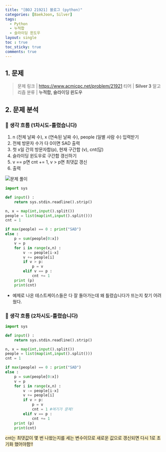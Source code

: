 ```yaml
---
title: "[BOJ 21921] 블로그 (python)"
categories: [BaekJoon, Silver]
tags:
  - Python
  - 누적합
  - 슬라이딩 윈도우
layout: single
toc : true
toc_sticky: true
comments: true
---
```


## 1. 문제
> 문제 링크 | <https://www.acmicpc.net/problem/21921>
> 티어 | **Silver 3**
> 알고리즘 분류 | **누적합, 슬라이딩 윈도우**


## 2. 문제 분석

### 🐾 생각 흐름 (1차시도-틀렸습니다) 
1. n (전체 날짜 수), x (연속된 날짜 수), people (일별 사람 수) 입력받기
2. 전체 방문자 수가 다 0이면 SAD 출력
3. 첫 x일 간의 방문자합(p), 현재 구간합 (v), cnt(답) 
4. 슬라이딩 윈도우로 구간합 갱신하기
5. v == p면 cnt += 1, v > p면 최댓값 갱신
6. 출력<br>

![문제 풀이](/assets/images/boj21921.png)
<br>

```python
import sys

def input() :
    return sys.stdin.readline().strip()

n, x = map(int,input().split())
people = list(map(int,input().split()))
cnt = 1

if max(people) == 0 : print("SAD")
else :
    p = sum(people[0:x])
    v = p
    for i in range(x,n) :
        v -= people[i-x]
        v += people[i]
        if v > p:
            p = v
        elif v == p :
            cnt += 1
    print (p)
    print(cnt)
```

- 예제로 나온 테스트케이스들은 다 잘 돌아가는데 왜 틀렸습니다가 뜨는지 찾기 어려웠다. 


### 🐾 생각 흐름 (2차시도-틀렸습니다) 

```python
import sys

def input() :
    return sys.stdin.readline().strip()

n, x = map(int,input().split())
people = list(map(int,input().split()))
cnt = 1

if max(people) == 0 : print("SAD")
else :
    p = sum(people[0:x])
    v = p
    for i in range(x,n) :
        v -= people[i-x]
        v += people[i]
        if v > p:
            p = v
            cnt = 1 #여기가 문제!
        elif v == p :
            cnt += 1
    print (p)
    print(cnt)

```

<span style="background-color: #fff3cd"> cnt는 최댓값이 몇 번 나왔는지를 세는 변수이므로 새로운 값으로 갱신되면 다시 1로 초기화 했어야함!! </span>